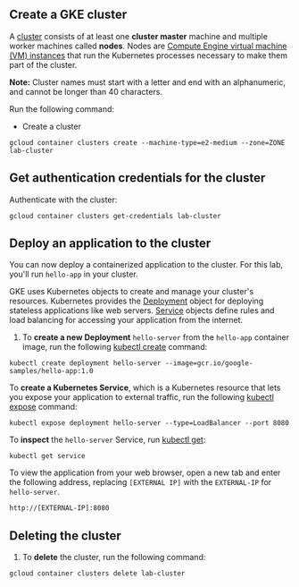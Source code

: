 ## Create a GKE cluster

A [cluster](https://cloud.google.com/kubernetes-engine/docs/concepts/cluster-architecture) consists of at least one **cluster master** machine and multiple worker machines called **nodes**. Nodes are [Compute Engine virtual machine (VM) instances](https://cloud.google.com/compute/docs/instances/) that run the Kubernetes processes necessary to make them part of the cluster.

**Note:** Cluster names must start with a letter and end with an alphanumeric, and cannot be longer than 40 characters.

Run the following command:

- Create a cluster
```
gcloud container clusters create --machine-type=e2-medium --zone=ZONE lab-cluster

```


## Get authentication credentials for the cluster



Authenticate with the cluster:
```
gcloud container clusters get-credentials lab-cluster
```

## Deploy an application to the cluster

You can now deploy a containerized application to the cluster. For this lab, you'll run `hello-app` in your cluster.

GKE uses Kubernetes objects to create and manage your cluster's resources. Kubernetes provides the [Deployment](https://kubernetes.io/docs/concepts/workloads/controllers/deployment/) object for deploying stateless applications like web servers. [Service](https://kubernetes.io/docs/concepts/services-networking/service/) objects define rules and load balancing for accessing your application from the internet.

1. To **create a new Deployment** `hello-server` from the `hello-app` container image, run the following [kubectl create](https://kubernetes.io/docs/reference/generated/kubectl/kubectl-commands#create) command:
```
kubectl create deployment hello-server --image=gcr.io/google-samples/hello-app:1.0
```



To **create a Kubernetes Service**, which is a Kubernetes resource that lets you expose your application to external traffic, run the following [kubectl expose](https://kubernetes.io/docs/reference/generated/kubectl/kubectl-commands#expose) command:

```
kubectl expose deployment hello-server --type=LoadBalancer --port 8080
```

To **inspect** the `hello-server` Service, run [kubectl get](https://kubernetes.io/docs/reference/generated/kubectl/kubectl-commands#get):

```
kubectl get service
```

To view the application from your web browser, open a new tab and enter the following address, replacing `[EXTERNAL IP]` with the `EXTERNAL-IP` for `hello-server`.
```
http://[EXTERNAL-IP]:8080
```


## Deleting the cluster

1. To **delete** the cluster, run the following command:
```
gcloud container clusters delete lab-cluster
```